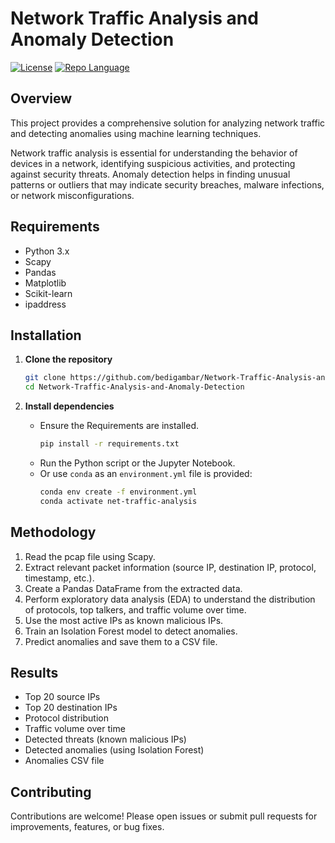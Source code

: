 # Network Traffic Analysis and Anomaly Detection

[![License](https://img.shields.io/github/license/bedigambar/Network-Traffic-Analysis-and-Anomaly-Detection)](LICENSE)
[![Repo Language](https://img.shields.io/badge/language-Jupyter%20Notebook%20%26%20Python-blue)](https://github.com/bedigambar/Network-Traffic-Analysis-and-Anomaly-Detection)


## Overview

This project provides a comprehensive solution for analyzing network traffic and detecting anomalies using machine learning techniques.

Network traffic analysis is essential for understanding the behavior of devices in a network, identifying suspicious activities, and protecting against security threats. Anomaly detection helps in finding unusual patterns or outliers that may indicate security breaches, malware infections, or network misconfigurations.


## Requirements

- Python 3.x
- Scapy
- Pandas
- Matplotlib
- Scikit-learn
- ipaddress


## Installation

1. **Clone the repository**
   ```bash
   git clone https://github.com/bedigambar/Network-Traffic-Analysis-and-Anomaly-Detection.git
   cd Network-Traffic-Analysis-and-Anomaly-Detection
   ```

2. **Install dependencies**
   - Ensure the Requirements are installed.
     ```bash
     pip install -r requirements.txt
     ```
   - Run the Python script or the Jupyter Notebook.
   - Or use `conda` as an `environment.yml` file is provided:
     ```bash
     conda env create -f environment.yml
     conda activate net-traffic-analysis
     ```


## Methodology

1. Read the pcap file using Scapy.
2. Extract relevant packet information (source IP, destination IP, protocol, timestamp, etc.).
3. Create a Pandas DataFrame from the extracted data.
4. Perform exploratory data analysis (EDA) to understand the distribution of protocols, top talkers, and traffic volume over time.
5. Use the most active IPs as known malicious IPs.
6. Train an Isolation Forest model to detect anomalies.
7. Predict anomalies and save them to a CSV file.


## Results

- Top 20 source IPs
- Top 20 destination IPs
- Protocol distribution
- Traffic volume over time
- Detected threats (known malicious IPs)
- Detected anomalies (using Isolation Forest)
- Anomalies CSV file


## Contributing

Contributions are welcome! Please open issues or submit pull requests for improvements, features, or bug fixes.
